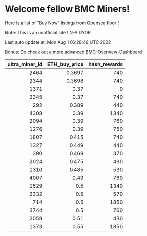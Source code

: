 # Welcome fellow BMC Miners!
Here is a list of "Buy Now" listings from Opensea floor !

Note: This is an unofficial site ! NFA DYOR

Last auto update at: Mon Aug  1 06:28:46 UTC 2022

Bonus: Do check out a more advanced [BMC-Overview-Dashboard](https://dune.com/defifunk/BMC-Overview-Dashboard)


|   ultra_miner_id |   ETH_buy_price |   hash_rewards |
|-----------------:|----------------:|---------------:|
|             2464 |          0.3697 |            740 |
|             2344 |          0.3698 |            740 |
|             1371 |          0.37   |              0 |
|             2345 |          0.37   |            740 |
|              292 |          0.389  |            440 |
|             4308 |          0.39   |           1340 |
|             2094 |          0.39   |            760 |
|             1276 |          0.39   |            750 |
|             1807 |          0.415  |            740 |
|             1327 |          0.449  |            440 |
|              390 |          0.469  |            370 |
|             2024 |          0.475  |            490 |
|             1310 |          0.485  |            530 |
|             4007 |          0.49   |            760 |
|             1529 |          0.5    |           1340 |
|             2332 |          0.5    |            570 |
|              714 |          0.5    |           1850 |
|             3744 |          0.5    |            760 |
|             2059 |          0.51   |            430 |
|             1373 |          0.55   |           1850 |